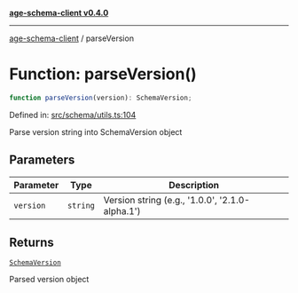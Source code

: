 [**age-schema-client v0.4.0**](../index.md)

***

[age-schema-client](../index.md) / parseVersion

# Function: parseVersion()

```ts
function parseVersion(version): SchemaVersion;
```

Defined in: [src/schema/utils.ts:104](https://github.com/standardbeagle/ageSchemaClient/blob/main/src/schema/utils.ts#L104)

Parse version string into SchemaVersion object

## Parameters

| Parameter | Type | Description |
| ------ | ------ | ------ |
| `version` | `string` | Version string (e.g., '1.0.0', '2.1.0-alpha.1') |

## Returns

[`SchemaVersion`](../interfaces/SchemaVersion.md)

Parsed version object
